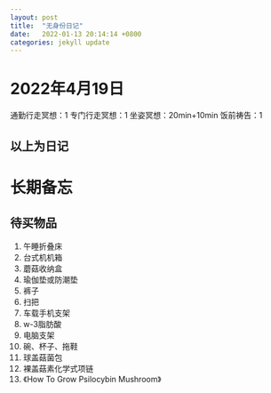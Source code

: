 ```yaml
---
layout: post
title:  "无身份日记"
date:   2022-01-13 20:14:14 +0800
categories: jekyll update
---
```


# 2022年4月19日

通勤行走冥想：1
专门行走冥想：1
坐姿冥想：20min+10min
饭前祷告：1



以上为日记
---
# 长期备忘

## 待买物品
1. 午睡折叠床
1. 台式机机箱
1. 蘑菇收纳盒
1. 瑜伽垫或防潮垫
1. 裤子
1. 扫把
1. 车载手机支架
1. w-3脂肪酸
1. 电脑支架
1. 碗、杯子、拖鞋
1. 球盖菇菌包
1. 裸盖菇素化学式项链
1. 《How To Grow Psilocybin Mushroom》
